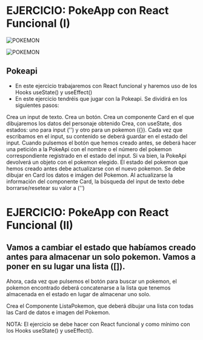 # EJERCICIO: PokeApp con React Funcional (I)

![POKEMON](https://tecnogeek.net/wp-content/uploads/2016/07/Pokemon-GO.jpg)

![POKEMON](https://luxury-duckanoo-7c0ac2.netlify.app)

## Pokeapi 
- En este ejercicio trabajaremos con React funcional y haremos uso de los Hooks useState() y useEffect()
- En este ejercicio tendréis que jugar con la Pokeapi. Se dividirá en los siguientes pasos:

Crea un input de texto. Crea un botón. Crea un componente Card en el que dibujaremos los datos del personaje obtenido Crea, con useState, dos estados: uno para input ('') y otro para un pokemon ({}). Cada vez que escribamos en el input, su contenido se deberá guardar en el estado del input. Cuando pulsemos el botón que hemos creado antes, se deberá hacer una petición a la PokeApi con el nombre o el número del pokemon correspondiente registrado en el estado del input. Si va bien, la PokeApi devolverá un objeto con el pokemon elegido. El estado del pokemon que hemos creado antes debe actualizarse con el nuevo pokemon. Se debe dibujar en Card los datos e imágen del Pokemon. Al actualizarse la información del componente Card, la búsqueda del input de texto debe borrarse/resetear su valor a ('')

# EJERCICIO: PokeApp con React Funcional (II)

## Vamos a cambiar el estado que habíamos creado antes para almacenar un solo pokemon. Vamos a poner en su lugar una lista ([]).

Ahora, cada vez que pulsemos el botón para buscar un pokemon, el pokemon encontrado deberá concatenarse a la lista que tenemos almacenada en el estado en lugar de almacenar uno solo.

Crea el Componente ListaPokemon, que deberá dibujar una lista con todas las Card de datos e imagen del Pokemon.

NOTA: El ejercicio se debe hacer con React funcional y como mínimo con los Hooks useState() y useEffect().
